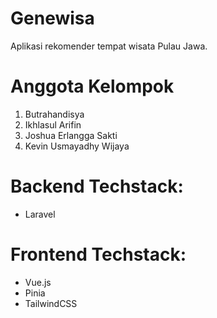 # Genewisa 

Aplikasi rekomender tempat wisata Pulau Jawa.

# Anggota Kelompok
1. Butrahandisya
2. Ikhlasul Arifin
3. Joshua Erlangga Sakti
4. Kevin Usmayadhy Wijaya

# Backend Techstack:
- Laravel

# Frontend Techstack:
- Vue.js
- Pinia
- TailwindCSS
